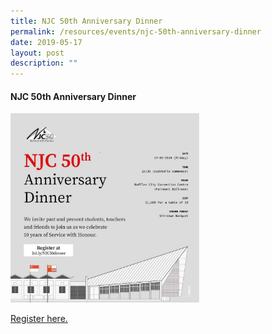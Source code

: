 ```yaml
---
title: NJC 50th Anniversary Dinner
permalink: /resources/events/njc-50th-anniversary-dinner
date: 2019-05-17
layout: post
description: ""
---
```

#### NJC 50th Anniversary Dinner

<img src="/images/events14.png" 
     style="width:60%">

[Register here.](http://bit.ly/NJC50dinner)